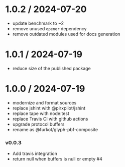 
1.0.2 / 2024-07-20
==================

 * update benchmark to ~2
 * remove unused `opener` dependency
 * remove outdated modules used for docs generation

1.0.1 / 2024-07-19
==================

 * reduce size of the published package

1.0.0 / 2024-07-19
==================

 * modernize and format sources
 * replace jshint with @pirxpilot/jshint
 * replace tape with node:test
 * replace Travis CI with github actions
 * upgrade protocol buffers
 * rename as @furkot/glyph-pbf-composite

### v0.0.3

- Add travis integration
- return null when buffers is null or empty #4
